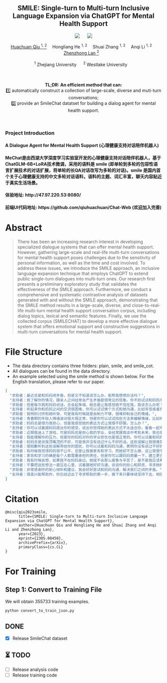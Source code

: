 <div align="center">

<h2>
    SMILE: Single-turn to Multi-turn Inclusive Language Expansion via ChatGPT for Mental Health Support
</h2>

<a href='https://arxiv.org/pdf/2305.00450.pdf'><img src='https://img.shields.io/badge/ArXiv-2305.00450-red'></a> &nbsp;&nbsp;&nbsp;&nbsp;&nbsp;<a href='https://qiuhuachuan.github.io/smile'><img src='https://img.shields.io/badge/Project-Page-Green'></a>

<div>
    <a href='https://scholar.google.com/citations?user=UCx7h5YAAAAJ&hl=en' target='_blank'>Huachuan Qiu <sup>1, 2</sup></a>&emsp;
    <span>Hongliang He <sup>1, 2</sup></span>&emsp;
    <span>Shuai Zhang <sup>1, 2</sup></span>&emsp;
    <span>Anqi Li <sup>1, 2</sup></span>&emsp;
    <a href='https://scholar.google.com/citations?user=tlDABkgAAAAJ&hl=en&oi=ao' target='_blank'>Zhenzhong Lan <sup>2</sup></a>&emsp;
</div>

<br>

<div>
    <sup>1</sup> Zhejiang University &emsp; <sup>2</sup> Westlake University &emsp;
</div>

<br>
<br>

<b>TL;DR: An efficient method that can:</b>  
1️⃣ automatically construct a collection of large-scale, diverse and muti-turn conversations;<br>
2️⃣ provide an SmileChat datatset for building a dialog agent for mental health support.

<br>
</div>

<h3>Project Introduction</h3>
<h4>A Dialogue Agent for Mental Health Support (心理健康支持对话陪伴机器人)</h4>
<h4>MeChat是由西湖大学深度学习实验室开发的心理健康支持对话陪伴机器人，基于ChatGLM-6B+LoRA技术微调，采用的语料是 smile (即单轮到多轮的包容性语言扩展技术的对话扩展，将单轮的长QA对话改写为多轮的对话)。smile 是国内首个关于心理健康支持的中文多轮对话语料，语料的主题、词汇丰富，聊天内容贴近于真实生活场景。</h4>
<h4>体验地址: http://47.97.220.53:8080/</h4>
<h4>前端UI代码地址: https://github.com/qiuhuachuan/Chat-Web (欢迎加入完善)</h4>

<div></div>

# Abstract

> There has been an increasing research interest in developing specialized dialogue systems that can offer mental health support. However, gathering large-scale and real-life multi-turn conversations for mental health support poses challenges due to the sensitivity of personal information, as well as the time and cost involved. To address these issues, we introduce the SMILE approach, an inclusive language expansion technique that employs ChatGPT to extend public single-turn dialogues into multi-turn ones. Our research first presents a preliminary exploratory study that validates the effectiveness of the SMILE approach. Furthermore, we conduct a comprehensive and systematic contrastive analysis of datasets generated with and without the SMILE approach, demonstrating that the SMILE method results in a large-scale, diverse, and close-to-real-life multi-turn mental health support conversation corpus, including dialog topics, lexical and semantic features. Finally, we use the collected corpus (SMILECHAT) to develop a more effective dialogue system that offers emotional support and constructive suggestions in multi-turn conversations for mental health support.

# File Structure

- The data directory contains three folders: plain, smile, and smile_cot.
- All dialogues can be found in the data directory.
- An example selected using the smile method is shown below. For the English translation, please refer to our paper.

```JSON
[
  "求助者：最近总是和妈妈闹矛盾，但是又不知道该怎么办，能帮我想想办法吗？",
  "支持者：我了解你的情况，跟亲人之间经常会产生矛盾是很常见的现象。你不妨试试和妈妈沟通一下，平静地提出自己的疑惑和不满，看看能否解决矛盾。",
  "求助者：但是每次我和妈妈说话，总会起争端，她总是让我感觉她不信任我，我该怎么办呢？",
  "支持者：听起来你和妈妈之间的交流很困难，你可以试试换个方式和她沟通，比如写信或者找一个更加中立的人一起协调谈话，让大家都有更好的表达机会。",
  "求助者：我特别讨厌和她吵架，可是我有时候就是自制力不够，很难抑制自己的情绪。",
  "支持者：青春期的年轻人情绪波动很大很正常，但是你可以试试找些方法来缓解情绪，比如听听音乐、看看书等等，使自己情绪更稳定。",
  "求助者：妈妈总是很为我担心，但是我感觉她的表达方式让我很不舒服，怎么办？",
  "支持者：你可以试着跟妈妈提出你的感受，说出你觉得她的表达方式不太适合你，看看一起可以找到一个更好的沟通方式。",
  "求助者：近期我迷上了游戏，可是妈妈总是担心我的学业，会经常跟我谈中考和未来，我也很焦虑。",
  "支持者：我能理解你的压力，但是你的妈妈对你的学业担忧也是很正常的。你可以试着和妈妈沟通一下，表明自己的压力和困惑，寻求她的理解和支持。",
  "求助者：妈妈总是说我顶嘴顶的不好，可是我并没有说过什么不好的话，这些误解让我很难受。",
  "支持者：很抱歉听到这些误解带给你的困扰，你可以试着和妈妈沟通，表明你没有说过不好的话，避免误解的发生。",
  "求助者：有时候我觉得妈妈很不公平，总是让我做家务和学习，而她却不怎么做，这让我很不满意。",
  "支持者：家务和学习的确是每个人都需要承担的责任，但是你可以跟妈妈商量一下，建立更合理的分工方式，让大家的负担更加均衡。",
  "求助者：我有时候会想，如果我不在妈妈身边，她就不会那么疲惫与辛苦了，是不是我应该离开她，这样她就会开心一些。",
  "支持者：不要把这些想法一直压在心里，试着跟她好好沟通，说说你的担心和顾虑，寻求她的支持和理解。离开并不会解决问题，关心和照顾妈妈也是你的责任之一。",
  "求助者：非常感谢你的耐心倾听和建议，我会好好尝试和妈妈沟通，解决我们之间的矛盾。",
  "支持者：很高兴能帮助你，你已经迈出了寻求帮助的第一步，接下来只要继续坚持下去，相信问题一定会得到好的解决。"
]
```

# Citation

```
@misc{qiu2023smile,
      title={SMILE: Single-turn to Multi-turn Inclusive Language Expansion via ChatGPT for Mental Health Support},
      author={Huachuan Qiu and Hongliang He and Shuai Zhang and Anqi Li and Zhenzhong Lan},
      year={2023},
      eprint={2305.00450},
      archivePrefix={arXiv},
      primaryClass={cs.CL}
}
```

# For Training

## Step 1: Convert to Training File

We will obtain 355733 training examples.

```Python
python convert_to_train_json.py
```

## DONE

- [x] Release SmileChat dataset

## ⏳ TODO

- [ ] Release analysis code
- [ ] Release training code

<br>
